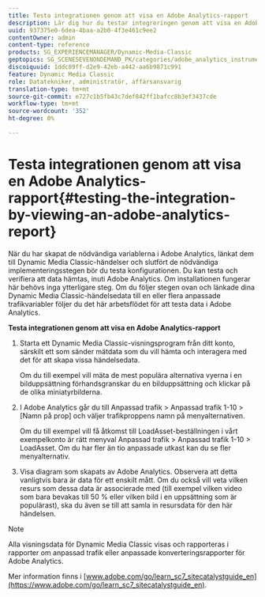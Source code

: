 ```yaml
---
title: Testa integrationen genom att visa en Adobe Analytics-rapport
description: Lär dig hur du testar integreringen genom att visa en Adobe Analytics-rapport.
uuid: 937375e0-6dea-4baa-a2b0-4f3e461c9ee2
contentOwner: admin
content-type: reference
products: SG_EXPERIENCEMANAGER/Dynamic-Media-Classic
geptopics: SG_SCENESEVENONDEMAND_PK/categories/adobe_analytics_instrumentation_kit
discoiquuid: 1ddc89ff-d2e9-42eb-a442-aa6b9871c991
feature: Dynamic Media Classic
role: Datatekniker, administratör, affärsansvarig
translation-type: tm+mt
source-git-commit: e727c1b5fb43c7def842ff1bafcc8b3ef3437cde
workflow-type: tm+mt
source-wordcount: '352'
ht-degree: 0%

---
```



# Testa integrationen genom att visa en Adobe Analytics-rapport{#testing-the-integration-by-viewing-an-adobe-analytics-report}

När du har skapat de nödvändiga variablerna i Adobe Analytics, länkat dem till Dynamic Media Classic-händelser och slutfört de nödvändiga implementeringsstegen bör du testa konfigurationen. Du kan testa och verifiera att data hämtas, inuti Adobe Analytics. Om installationen fungerar här behövs inga ytterligare steg. Om du följer stegen ovan och länkade dina Dynamic Media Classic-händelsedata till en eller flera anpassade trafikvariabler följer du det här arbetsflödet för att testa data i Adobe Analytics.

**Testa integrationen genom att visa en Adobe Analytics-rapport**

1. Starta ett Dynamic Media Classic-visningsprogram från ditt konto, särskilt ett som sänder mätdata som du vill hämta och interagera med det för att skapa vissa händelsedata.

   Om du till exempel vill mäta de mest populära alternativa vyerna i en bilduppsättning förhandsgranskar du en bilduppsättning och klickar på de olika miniatyrbilderna.

1. I Adobe Analytics går du till Anpassad trafik > Anpassad trafik 1-10 > [Namn på prop] och väljer trafikproppens namn på menyalternativen.

   Om du till exempel vill få åtkomst till LoadAsset-beställningen i vårt exempelkonto är rätt menyval Anpassad trafik > Anpassad trafik 1-10 > LoadAsset. Om du har fler än tio anpassade utkast kan du se fler menyalternativ.

1. Visa diagram som skapats av Adobe Analytics. Observera att detta vanligtvis bara är data för ett enskilt mått. Om du också vill veta vilken resurs som dessa data är associerade med (till exempel vilken video som bara bevakas till 50 % eller vilken bild i en uppsättning som är populärast), ska du även se till att samla in resursdata för den här händelsen.

>[!NOTE]
>
>Alla visningsdata för Dynamic Media Classic visas och rapporteras i rapporter om anpassad trafik eller anpassade konverteringsrapporter för Adobe Analytics.

Mer information finns i [www.adobe.com/go/learn_sc7_sitecatalystguide_en](https://www.adobe.com/go/learn_sc7_sitecatalystguide_en).

